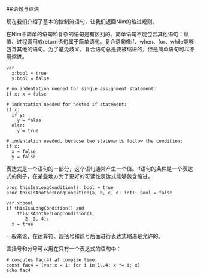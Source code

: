 ##语句与缩进

现在我们介绍了基本的控制流语句，让我们返回Nim的缩进规则。

在Nim中简单的语句和复杂的语句是有区别的。简单语句不能包含其他语句：赋值、过程调用或return语句属于简单语句。复合语句像if、when、for、while能够包含其他的语句。为了避免歧义，复合语句总是要被缩进的，但是简单语句可以不用缩进。
```
var 
  x:bool = true
  y:bool = false
  
# no indentation needed for single assignment statement:
if x: x = false

# indentation needed for nested if statement:
if x:
  if y:
    y = false
  else:
    y = true

# indentation needed, because two statements follow the condition:
if x:
  x = false
  y = false
```

表达式是一个语句的一部分，这个语句通常产生一个值。If语句的条件是一个表达式的例子，在某些地方为了更好的可读性表达式能够包含缩进。
```
proc thisIsaLongCondition(): bool = true
proc thisIsAnotherLongCondition(a, b, c, d: int): bool = false

var x:bool
if thisIsaLongCondition() and
    thisIsAnotherLongCondition(1,
       2, 3, 4):
  x = true
```
一般来说，在运算符、圆括号和逗号后面进行表达式缩进是允许的。

圆括号和分号可以用在只有一个表达式的语句中：
```
# computes fac(4) at compile time:
const fac4 = (var x = 1; for i in 1..4: x *= i; x)
echo fac4
```